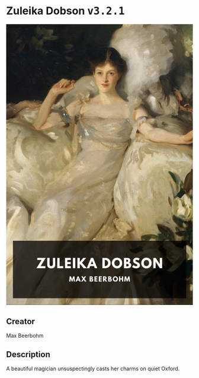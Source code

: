 
# Zuleika Dobson <kbd>v3.2.1</kbd>

<center>
  <img src="./cover-1024.jpg"/>
</center>

## Creator
Max Beerbohm

## Description
A beautiful magician unsuspectingly casts her charms on quiet Oxford.
